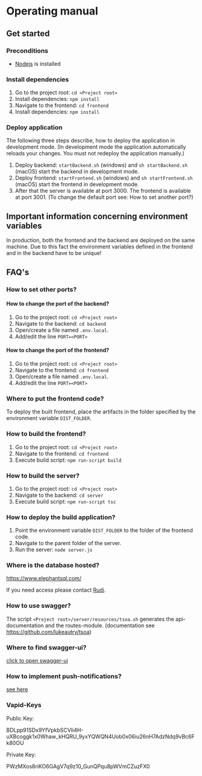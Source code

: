 # Operating manual

## Get started
### Preconditions
* [Nodejs](https://nodejs.org/en/) is installed

### Install dependencies
1. Go to the project root: `cd <Project root>`
1. Install dependencies: `npm install`
1. Navigate to the frontend: `cd frontend`
1. Install dependencies: `npm install`

### Deploy application
The following three steps describe, how to deploy the application in 
development mode. (In development mode the application automatically reloads 
your changes. You must not redeploy the application manually.)
1. Deploy backend: `startBackend.sh` (windows) and `sh startBackend.sh` (macOS) 
start the backend in development mode. 
1. Deploy frontend: `startFrontend.sh` (windows) and `sh startFrontend.sh` (macOS)
start the frontend in development mode.
1. After that the server is available at port 3000. The frontend is available 
at port 3001. (To change the default port see: How to set another port?)

## Important information concerning environment variables
In production, both the frontend and the backend are deployed on the same 
machine. Due to this fact the environment variables defined in the frontend and 
in the backend have to be unique!

## FAQ's
### How to set other ports?
#### How to change the port of the backend?
1. Go to the project root: `cd <Project root>`
1. Navigate to the backend: `cd backend`
1. Open/create a file named `.env.local`.
1. Add/edit the line `PORT=<PORT>`

#### How to change the port of the frontend?
1. Go to the project root: `cd <Project root>`
1. Navigate to the frontend: `cd frontend`
1. Open/create a file named `.env.local`.
1. Add/edit the line `PORT=<PORT>`

### Where to put the frontend code?
To deploy the built frontend, place the artifacts in the folder specified by 
the environment variable `DIST_FOLDER`.

### How to build the frontend?
1. Go to the project root: `cd <Project root>`
1. Navigate to the frontend: `cd frontend`
1. Execute build script: `npm run-script build`

### How to build the server?
1. Go to the project root: `cd <Project root>`
1. Navigate to the backend: `cd server`
1. Execute build script: `npm run-script tsc`


### How to deploy the build application?
1. Point the environment variable `DIST_FOLDER` to the folder of the frontend 
code.
1. Navigate to the parent folder of the server.
1. Run the server: `node server.js`

### Where is the database hosted?
https://www.elephantsql.com/ 

If you need access please contact [Rudi](mailto:rudi.loderer@hs-augsburg.de).

### How to use swagger?
The script `<Project root>/server/resources/tsoa.sh` generates the api-documentation and the routes-module. (documentation see https://github.com/lukeautry/tsoa)

### Where to find swagger-ui?
[click to open swagger-ui](http://localhost:3000/api-docs/) 

### How to implement push-notifications?
[see here](https://medium.com/izettle-engineering/beginners-guide-to-web-push-notifications-using-service-workers-cb3474a17679)

### Vapid-Keys
Public Key:

BDLpp91SDx9YfVpkbSCVIi4H-uXBcoggk1x0Whaw_kHQRU_9yxYQWQN4Uob0x06iu26nH7AdzNdq9vBc6Fk80OU

Private Key:

PWzMXos8riKO6GAgV7q9z10_GunQPqu8pWVmCZuzFX0